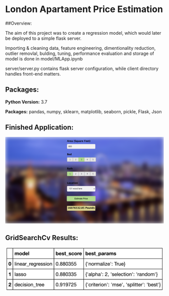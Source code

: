 # London Apartament Price Estimation

##Overview:

The aim of this project was to create a regression model, which would later be deployed to a simple flask server.

Importing & cleaning data, feature engineering, dimentionality reduction, outlier removlal, bulding, tuning, performance evaluation and storage of model is done in model/MLApp.ipynb

server/server.py contains flask server configuration, while client directory handles front-end matters.

## Packages:
**Python Version:** 3.7

**Packages:** pandas, numpy, sklearn, matplotlib, seaborn, pickle, Flask, Json

## Finished Application:

![alt text](https://github.com/paabes/Data-Science/blob/main/ML_Web_App/renders/ML_WebApp.png "ML Flask App")

## GridSearchCv Results:

![alt text](https://github.com/paabes/Data-Science/blob/main/ML_Web_App/renders/gridsearch_results.png "ML Flask App")
